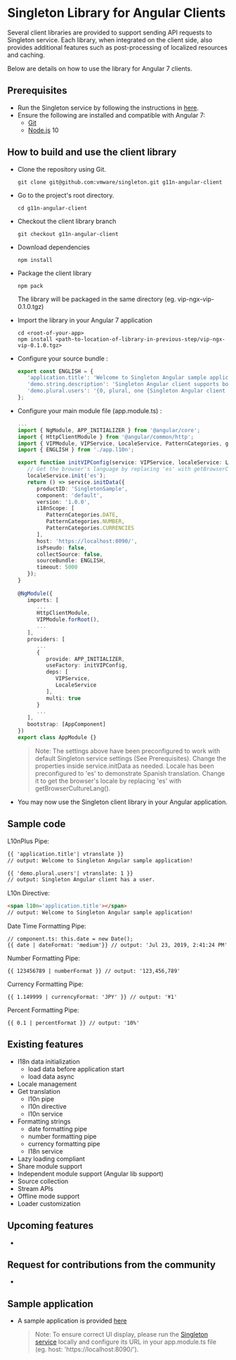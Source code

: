 Singleton Library for Angular Clients
============

Several client libraries are provided to support sending API requests to Singleton service. Each library, when integrated on the client side, also provides additional features such as post-processing of localized resources and caching.

Below are details on how to use the library for Angular 7 clients.

Prerequisites
------------
 * Run the Singleton service by following the instructions in [here](https://github.com/vmware/singleton/blob/master/README.md).
 * Ensure the following are installed and compatible with Angular 7:     
    - [Git](https://git-scm.com/downloads)
    - [Node.js](https://nodejs.org/en/download/package-manager/) 10

How to build and use the client library
------------
 * Clone the repository using Git.
    ```
    git clone git@github.com:vmware/singleton.git g11n-angular-client
    ```
 * Go to the project's root directory.
    ```
    cd g11n-angular-client
    ```
 * Checkout the client library branch
    ```
    git checkout g11n-angular-client
    ```
 * Download dependencies
   ```
   npm install
   ```
 * Package the client library
    ```
    npm pack
    ```
    The library will be packaged in the same directory (eg. vip-ngx-vip-0.1.0.tgz)
 * Import the library in your Angular 7 application
   ```
   cd <root-of-your-app>
   npm install <path-to-location-of-library-in-previous-step/vip-ngx-vip-0.1.0.tgz>
   ```
 * Configure your source bundle :
   ```ts
   export const ENGLISH = {
      'application.title': 'Welcome to Singleton Angular sample application!',
      'demo.string.description': 'Singleton Angular client supports both {0} and {1}.',
      'demo.plural.users': '{0, plural, one {Singleton Angular client has a user.} other {Singleton Angular client has # users.}}'
   };
   ``` 
 * Configure your main module file (app.module.ts) : 
   ```ts
   ...
   import { NgModule, APP_INITIALIZER } from '@angular/core';
   import { HttpClientModule } from '@angular/common/http';
   import { VIPModule, VIPService, LocaleService, PatternCategories, getBrowserCultureLang } from '@vip/ngx-vip';
   import { ENGLISH } from './app.l10n';

   export function initVIPConfig(service: VIPService, localeService: LocaleService) {
      // Get the browser's language by replacing 'es' with getBrowserCultureLang()
      localeService.init('es');
      return () => service.initData({
         productID: 'SingletonSample',
         component: 'default',
         version: '1.0.0',
         i18nScope: [
            PatternCategories.DATE,
            PatternCategories.NUMBER,
            PatternCategories.CURRENCIES
         ],
         host: 'https://localhost:8090/',
         isPseudo: false,
         collectSource: false,
         sourceBundle: ENGLISH,
         timeout: 5000
      });
   }
    
   @NgModule({
      imports: [
         ...
         HttpClientModule,
         VIPModule.forRoot(),
         ...
      ],
      providers: [
         ...
         {
            provide: APP_INITIALIZER,
            useFactory: initVIPConfig,
            deps: [
               VIPService,
               LocaleService
            ],
            multi: true
         }
         ...
      ],
      bootstrap: [AppComponent]
   })
   export class AppModule {}
   ``` 
   > Note: The settings above have been preconfigured to work with default Singleton service settings (See Prerequisites). Change the properties inside service.initData as needed.
   Locale has been preconfigured to 'es' to demonstrate Spanish translation. Change it to get the browser's locale by replacing 'es' with getBrowserCultureLang().
 
 * You may now use the Singleton client library in your Angular application.
   
Sample code
------------

L10nPlus Pipe:
```html
{{ 'application.title'| vtranslate }}
// output: Welcome to Singleton Angular sample application!

{{ 'demo.plural.users'| vtranslate: 1 }}
// output: Singleton Angular client has a user.
```

L10n Directive:
```html
<span l10n='application.title'></span>
// output: Welcome to Singleton Angular sample application!
```

Date Time Formatting Pipe:
```
// component.ts: this.date = new Date();
{{ date | dateFormat: 'medium'}} // output: 'Jul 23, 2019, 2:41:24 PM'
```

Number Formatting Pipe:
```
{{ 123456789 | numberFormat }} // output: '123,456,789'
```

Currency Formatting Pipe:
```
{{ 1.149999 | currencyFormat: 'JPY' }} // output: '¥1'
```

Percent Formatting Pipe:
```
{{ 0.1 | percentFormat }} // output: '10%'
```
 
Existing features
------------
* I18n data initialization
  * load data before application start
  * load data async
* Locale management
* Get translation
  * l10n pipe
  * l10n directive
  * l10n service
* Formatting strings
  * date formatting pipe
  * number formatting pipe
  * currency formatting pipe
  * I18n service
* Lazy loading compliant
* Share module support
* Independent module support (Angular lib support)
* Source collection
* Stream APIs
* Offline mode support
* Loader customization
 
Upcoming features 
------------
 * 
 
Request for contributions from the community
------------
 * 
    
Sample application
------------
 * A sample application is provided [here](https://github.com/vmware/singleton/tree/g11n-angular-client/sample)
   > Note: To ensure correct UI display, please run the [Singleton service](https://github.com/vmware/singleton/blob/master/README.md) locally and configure its URL in your app.module.ts file (eg. host: 'https://localhost:8090/').

